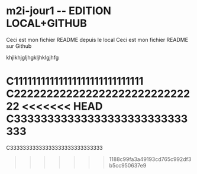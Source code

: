 # m2i-jour1 -- EDITION LOCAL+GITHUB

Ceci est mon fichier README depuis le local
Ceci est mon fichier README sur Github

khjlkhjgljhgkljhklgjhfg

C11111111111111111111111111111
C22222222222222222222222222222
<<<<<<< HEAD
C33333333333333333333333333333
=======
C33333333333333333333333333333
>>>>>>> 1188c99fa3a49193cd765c992df3b5cc950637e9

